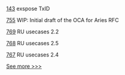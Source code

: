 
[143](https://github.com/hyperledger-labs/orion-sdk-go/pull/143) exspose TxID

[755](https://github.com/hyperledger/aries-rfcs/pull/755) WIP: Initial draft of the OCA for Aries RFC

[769](https://github.com/hyperledger/fabric-docs-i18n/pull/769) RU usecases 2.2

[768](https://github.com/hyperledger/fabric-docs-i18n/pull/768) RU usecases 2.5

[767](https://github.com/hyperledger/fabric-docs-i18n/pull/767) RU usecases 2.4


[See more >>>](https://start-here.hyperledger.org/pull-requests)
